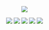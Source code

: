
<div align=center>
    
![](https://github-profile-summary-cards.vercel.app/api/cards/profile-details?username=Heeeesung&theme=monokai)
    
</div>

<p align="center">
    <img src="https://img.shields.io/badge/react-212329?style=for-the-badge&logo=React&logoColor=82D7F7">
    <img src="https://img.shields.io/badge/swift-E5422B?style=for-the-badge&logo=Swift&logoColor=white">
    <img src="https://img.shields.io/badge/kotlin-black?style=for-the-badge&logo=Kotlin&logoColor=6933FF">
    <img src="https://img.shields.io/badge/flutter-70CEF8?style=for-the-badge&logo=Flutter&logoColor=265898">
    <img src="https://img.shields.io/badge/firebase-white?style=for-the-badge&logo=Firebase&logoColor=E78A3E">
</p>



